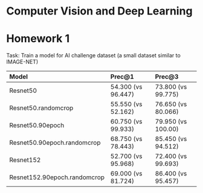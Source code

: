 # Computer Vision and Deep Learning

# Homework 1
Task: Train a model for AI challenge dataset (a small dataset similar to IMAGE-NET)

| Model | Prec@1 | Prec@3 |
| :-    | :-    |   :-  |
| Resnet50                      | 54.300 (vs 96.447) | 73.800 (vs 99.775) |
| Resnet50.randomcrop           | 55.550 (vs 52.162) | 76.650 (vs 80.066) |
| Resnet50.90epoch              | 60.750 (vs 99.933) | 79.950 (vs 100.00) |
| Resnet50.90epoch.randomcrop   | 68.750 (vs 78.443) | 85.450 (vs 94.512) |
| Resnet152                     | 52.700 (vs 95.968) | 72.400 (vs 99.693) |
| Resnet152.90epoch.randomcrop  | 69.000 (vs 81.724) | 86.400 (vs 95.457) |
